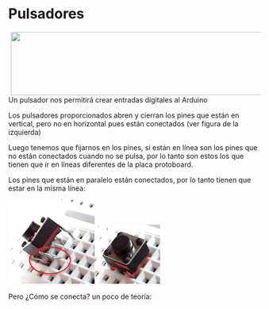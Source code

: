 
# Pulsadores

<img width="527" height="127" style="float: left; margin: 1px 5px;" src="https://i1.wp.com/picmania.garcia-cuervo.net/images/vdiv9.gif" />Un pulsador nos permitirá crear entradas digitales al Arduino

Los pulsadores proporcionados abren y cierran los pines que están en vertical, pero no en horizontal pues están conectados (ver figura de la izquierda)





Luego tenemos que fijarnos en los pines, si están en línea son los pines que no están conectados cuando no se pulsa, por lo tanto son estos los que tienen que ir en líneas diferentes de la placa protoboard.

Los pines que están en paralelo están conectados, por lo tanto tienen que estar en la misma línea:

<img height="170" src="img/pulsador-1.png" /><img height="119" src="img/pulsador-2.png" />



Pero ¿Cómo se conecta? un poco de teoría:

